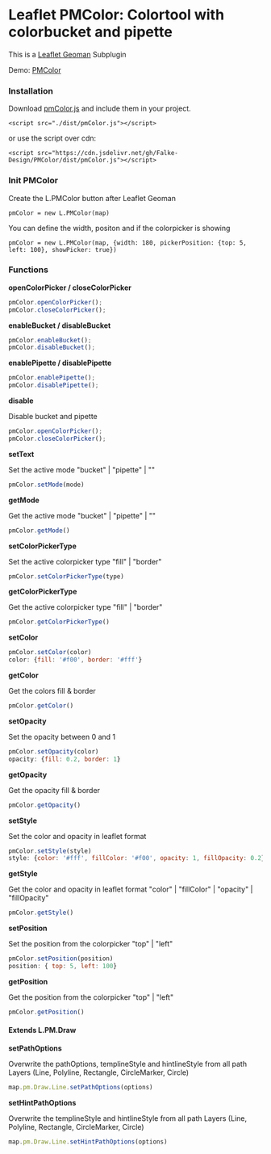 # Leaflet PMColor: Colortool with colorbucket and pipette
This is a [Leaflet Geoman](https://github.com/geoman-io/leaflet-geoman) Subplugin 

Demo: [PMColor](https://falke-design.github.io/PMColor/)

### Installation
Download [pmColor.js](https://raw.githubusercontent.com/Falke-Design/PMColor/master/dist/pmColor.js) and include them in your project.

`<script src="./dist/pmColor.js"></script>`

or use the script over cdn:

`<script src="https://cdn.jsdelivr.net/gh/Falke-Design/PMColor/dist/pmColor.js"></script>`

### Init PMColor
Create the L.PMColor button after Leaflet Geoman

`pmColor = new L.PMColor(map)`

You can define the width, positon and if the colorpicker is showing

`pmColor = new L.PMColor(map, {width: 180, pickerPosition: {top: 5, left: 100}, showPicker: true})`

### Functions
**openColorPicker / closeColorPicker**

```javascript
pmColor.openColorPicker();
pmColor.closeColorPicker();
```
**enableBucket / disableBucket**

```javascript
pmColor.enableBucket();
pmColor.disableBucket();
```
**enablePipette / disablePipette**

```javascript
pmColor.enablePipette();
pmColor.disablePipette();
```
**disable**

Disable bucket and pipette

```javascript
pmColor.openColorPicker();
pmColor.closeColorPicker();
```
**setText**

Set the active mode "bucket" | "pipette" | ""
```javascript
pmColor.setMode(mode)
```
**getMode**

Get the active mode "bucket" | "pipette" | ""
```javascript
pmColor.getMode()
```
**setColorPickerType**

Set the active colorpicker type "fill" | "border" 
```javascript
pmColor.setColorPickerType(type)
```
**getColorPickerType**

Get the active colorpicker type "fill" | "border"
```javascript
pmColor.getColorPickerType()
```
**setColor**

```javascript
pmColor.setColor(color)
color: {fill: '#f00', border: '#fff'}
```
**getColor**

Get the colors fill & border
```javascript
pmColor.getColor()
```
**setOpacity**

Set the opacity between 0 and 1
```javascript
pmColor.setOpacity(color)
opacity: {fill: 0.2, border: 1}
```
**getOpacity**

Get the opacity fill & border
```javascript
pmColor.getOpacity()
```
**setStyle**

Set the color and opacity in leaflet format
```javascript
pmColor.setStyle(style)
style: {color: '#fff', fillColor: '#f00', opacity: 1, fillOpacity: 0.2}
```
**getStyle**

Get the color and opacity in leaflet format "color" | "fillColor" | "opacity" | "fillOpacity"
```javascript
pmColor.getStyle()
```
**setPosition**

Set the position from the colorpicker "top" | "left"
```javascript
pmColor.setPosition(position)
position: { top: 5, left: 100}
```
**getPosition**

Get the position from the colorpicker "top" | "left"
```javascript
pmColor.getPosition()
```

#### Extends L.PM.Draw

**setPathOptions**

Overwrite the pathOptions, templineStyle and hintlineStyle from all path Layers (Line, Polyline, Rectangle, CircleMarker, Circle)
```javascript
map.pm.Draw.Line.setPathOptions(options)
```
**setHintPathOptions**

Overwrite the templineStyle and hintlineStyle from all path Layers (Line, Polyline, Rectangle, CircleMarker, Circle)
```javascript
map.pm.Draw.Line.setHintPathOptions(options)
```

